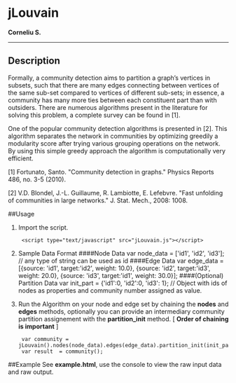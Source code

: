 # jLouvain 
**Corneliu S.**

---
## Description

Formally, a community detection aims to partition a graph’s vertices in subsets, such that there are many edges connecting between vertices of the same sub-set compared to vertices of different sub-sets; in essence, a community has many more ties between each constituent part than with outsiders. There are numerous algorithms present in the literature for solving this problem, a complete survey can be found in [1].  One of the popular community detection algorithms is presented in [2]. This algorithm separates the network in communities by optimizing greedily a modularity score after trying various grouping operations on the network. By using this simple greedy approach the algorithm is computationally very efficient.
[1] Fortunato, Santo. "Community detection in graphs." Physics Reports 486, no. 3-5 (2010).
[2] V.D. Blondel, J.-L. Guillaume, R. Lambiotte, E. Lefebvre. "Fast unfolding of communities in large networks." J. Stat. Mech., 2008: 1008.

##Usage
1. Import the script.

		<script type="text/javascript" src="jLouvain.js"></script>
		
2. Sample Data Format
####Node Data
		var node_data = ['id1', 'id2', 'id3']; // any type of string can be used as id
####Edge Data
		var edge_data = [{source: 'id1', target:'id2', weight: 10.0}, 
						 {source: 'id2', target:'id3', weight: 20.0},
						 {source: 'id3', target:'id1', weight: 30.0}];
####(Optional) Partition Data
		var init_part = {'id1':0, 'id2':0, 'id3': 1}; 
		// Object with ids of nodes as properties and community number assigned as value.

3. Run the Algorithm on your node and edge set by chaining the **nodes** and **edges** methods, optionally you can provide an intermediary community partition assignement with the **partition_init** method. [ **Order of chaining is important** ]

		var community = jLouvain().nodes(node_data).edges(edge_data).partition_init(init_part);
    	var result  = community();##Example
See **example.html**, use the console to view the raw input data and raw output.